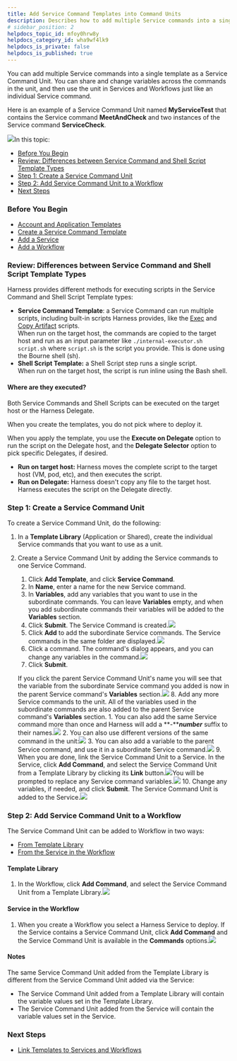 ```yaml
---
title: Add Service Command Templates into Command Units
description: Describes how to add multiple Service commands into a single template as a Service Command Unit.
# sidebar_position: 2
helpdocs_topic_id: mfoy0hrw8y
helpdocs_category_id: wha9wf4lk9
helpdocs_is_private: false
helpdocs_is_published: true
---
```


You can add multiple Service commands into a single template as a Service Command Unit. You can share and change variables across the commands in the unit, and then use the unit in Services and Workflows just like an individual Service command.

Here is an example of a Service Command Unit named **MyServiceTest** that contains the Service command **MeetAndCheck** and two instances of the Service command **ServiceCheck**.

![](./static/add-service-command-templates-into-command-units-04.png)In this topic:

* [Before You Begin](add-service-command-templates-into-command-units.md#before-you-begin)
* [Review: Differences between Service Command and Shell Script Template Types](#review_differences_between_service_command_and_shell_script_template_types)
* [Step 1: Create a Service Command Unit](add-service-command-templates-into-command-units.md#step-1-create-a-service-command-unit)
* [Step 2: Add Service Command Unit to a Workflow](add-service-command-templates-into-command-units.md#step-2-add-service-command-unit-to-a-workflow)
* [Next Steps](add-service-command-templates-into-command-units.md#next-steps)

### Before You Begin

* [Account and Application Templates](../../../continuous-delivery/concepts-cd/deployment-types/use-templates.md)
* [Create a Service Command Template](create-a-service-command-template.md)
* [Add a Service](../../../continuous-delivery/model-cd-pipeline/setup-services/service-configuration.md)
* [Add a Workflow](../../../continuous-delivery/model-cd-pipeline/workflows/workflow-configuration.md)

### Review: Differences between Service Command and Shell Script Template Types

Harness provides different methods for executing scripts in the Service Command and Shell Script Template types:

* **Service Command Template**: a Service Command can run multiple scripts, including built-in scripts Harness provides, like the [Exec](../../../continuous-delivery/model-cd-pipeline/setup-services/service-types-and-artifact-sources.md#exec-script) and [Copy Artifact](../../../continuous-delivery/model-cd-pipeline/setup-services/service-types-and-artifact-sources.md#copy-and-download-of-metadata-artifact-sources) scripts.  
When run on the target host, the commands are copied to the target host and run as an input parameter like `./internal-executor.sh script.sh` where `script.sh` is the script you provide. This is done using the Bourne shell (sh).
* **Shell Script Template:** a Shell Script step runs a single script.  
When run on the target host, the script is run inline using the Bash shell.

#### Where are they executed?

Both Service Commands and Shell Scripts can be executed on the target host or the Harness Delegate.

When you create the templates, you do not pick where to deploy it.

When you apply the template, you use the **Execute on Delegate** option to run the script on the Delegate host, and the **Delegate Selector** option to pick specific Delegates, if desired.

* **Run on target host:** Harness moves the complete script to the target host (VM, pod, etc), and then executes the script.
* **Run on Delegate:** Harness doesn't copy any file to the target host. Harness executes the script on the Delegate directly.

### Step 1: Create a Service Command Unit

To create a Service Command Unit, do the following:

1. In a **Template Library** (Application or Shared), create the individual Service commands that you want to use as a unit.
2. Create a Service Command Unit by adding the Service commands to one Service Command.
	1. Click **Add Template**, and click **Service Command**.
	2. In **Name**, enter a name for the new Service command.
	3. In **Variables**, add any variables that you want to use in the subordinate commands. You can leave **Variables** empty, and when you add subordinate commands their variables will be added to the **Variables** section.
	4. Click **Submit**. The Service Command is created.![](./static/add-service-command-templates-into-command-units-05.png)
	5. Click **Add** to add the subordinate Service commands. The Service commands in the same folder are displayed.![](./static/add-service-command-templates-into-command-units-06.png)
	6. Click a command. The command's dialog appears, and you can change any variables in the command.![](./static/add-service-command-templates-into-command-units-07.png)
	7. Click **Submit**.  
	  
	If you click the parent Service Command Unit's name you will see that the variable from the subordinate Service command you added is now in the parent Service command's **Variables** section.![](./static/add-service-command-templates-into-command-units-08.png)
	8. Add any more Service commands to the unit. All of the variables used in the subordinate commands are also added to the parent Service command's **Variables** section.
		1. You can also add the same Service command more than once and Harness will add a **-*****number*** suffix to their names.![](./static/add-service-command-templates-into-command-units-09.png)
		2. You can also use different versions of the same command in the unit:![](./static/add-service-command-templates-into-command-units-10.png)
		3. You can also add a variable to the parent Service command, and use it in a subordinate Service command.![](./static/add-service-command-templates-into-command-units-11.png)
	9. When you are done, link the Service Command Unit to a Service. In the Service, click **Add Command**, and select the Service Command Unit from a Template Library by clicking its **Link** button.![](./static/add-service-command-templates-into-command-units-12.png)You will be prompted to replace any Service command variables.![](./static/add-service-command-templates-into-command-units-13.png)
	10. Change any variables, if needed, and click **Submit**. The Service Command Unit is added to the Service.![](./static/add-service-command-templates-into-command-units-14.png)

### Step 2: Add Service Command Unit to a Workflow

The Service Command Unit can be added to Workflow in two ways:

* [From Template Library](add-service-command-templates-into-command-units.md#template-library)
* [From the Service in the Workflow](add-service-command-templates-into-command-units.md#service-in-the-workflow)

#### Template Library

1. In the Workflow, click **Add Command**, and select the Service Command Unit from a Template Library.![](./static/add-service-command-templates-into-command-units-15.png)

#### Service in the Workflow

1. When you create a Workflow you select a Harness Service to deploy. If the Service contains a Service Command Unit, click **Add Command** and the Service Command Unit is available in the **Commands** options.![](./static/add-service-command-templates-into-command-units-16.png)

#### Notes

The same Service Command Unit added from the Template Library is different from the Service Command Unit added via the Service:

* The Service Command Unit added from a Template Library will contain the variable values set in the Template Library.
* The Service Command Unit added from the Service will contain the variable values set in the Service.

### Next Steps

* [Link Templates to Services and Workflows](link-templates-to-services-and-workflows.md)

